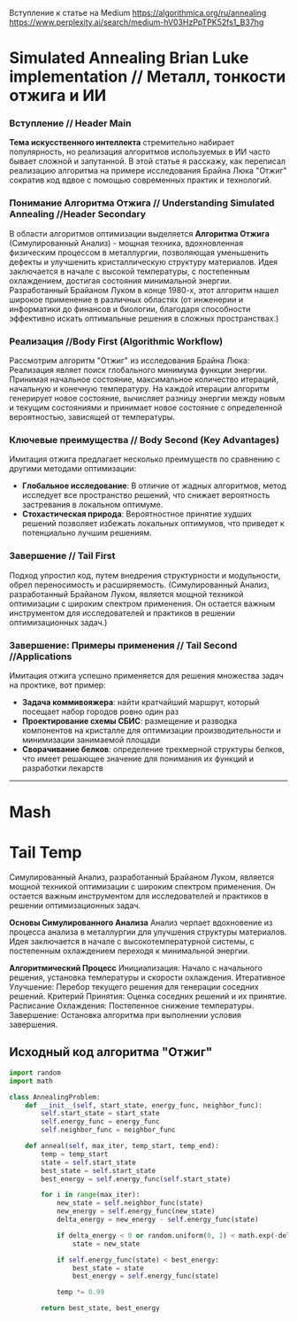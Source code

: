 Вступление к статье на Medium
https://algorithmica.org/ru/annealing
https://www.perplexity.ai/search/medium-hV03HzPpTPK52fs1_B37hg

# Simulated Annealing Brian Luke implementation // Металл, тонкости отжига и ИИ

### Вступление // Header Main
**Тема искусственного интеллекта** стремительно набирает популярность,
но реализация алгоритмов используемых в ИИ часто бывает сложной и запутанной.
В этой статье я расскажу, как переписал реализацию алгоритма на примере 
исследования Брайна Люка "Отжиг" сократив код вдвое с помощью современных практик и технологий.

### Понимание Алгоритма Отжига // Understanding Simulated Annealing //Header Secondary
В области алгоритмов оптимизации выделяется **Алгоритма Отжига** (Симулированный Анализ) - мощная техника, вдохновленная физическим процессом
в металлургии, позволяющая уменьшенить дефекты и улучшенить кристаллическую структуру материалов.
Идея заключается в начале с высокой температуры, с постепенным охлаждением, достигая состояния минимальной энергии.
Разработанный Брайаном Луком в конце 1980-х, этот алгоритм нашел широкое применение в различных областях
(от инженерии и информатики до финансов и биологии, благодаря способности эффективно искать оптимальные решения в сложных пространствах.)

### Реализация //Body First (Algorithmic Workflow)
Рассмотрим алгоритм "Отжиг" из исследования Брайна Люка:
Реализация являет поиск глобального минимума функции энергии.
Принимая начальное состояние, максимальное количество итераций, начальную и конечную температуру.
На каждой итерации алгоритм генерирует новое состояние, вычисляет разницу энергии между новым и текущим
состояниями и принимает новое состояние с определенной вероятностью, зависящей от температуры.

### Ключевые преимущества // Body Second (Key Advantages)
Имитация отжига предлагает несколько преимуществ по сравнению с другими методами оптимизации:
- **Глобальное исследование**: В отличие от жадных алгоритмов, метод исследует
  все пространство решений, что снижает вероятность застревания в локальном оптимуме.
- **Стохастическая природа**: Вероятностное принятие худших решений позволяет
  избежать локальных оптимумов, что приведет к потенциально лучшим решениям.

### Завершение // Tail First
Подход упростил код, путем внедрения структурности и модульности, обрел переносимость и расширяемость.
(Симулированный Анализ, разработанный Брайаном Луком, является мощной техникой оптимизации
с широким спектром применения. Он остается важным инструментом
для исследователей и практиков в решении оптимизационных задач.)

### Завершение: Примеры применения // Tail Second //Applications
Имитация отжига успешно применяется для решения множества задач на проктике, вот пример:
- **Задача коммивояжера**: найти кратчайший маршрут, который посещает набор
  городов ровно один раз
- **Проектирование схемы СБИС**: размещение и разводка компонентов на кристалле
  для оптимизации производительности и минимизации занимаемой площади
- **Сворачивание белков**: определение трехмерной структуры белков,
  что имеет решающее значение для понимания их функций и разработки лекарств

----------------------------------------------------------------------------------------------

# Mash

# Tail Temp
Симулированный Анализ, разработанный Брайаном Луком, является мощной техникой оптимизации
с широким спектром применения. Он остается важным инструментом
для исследователей и практиков в решении оптимизационных задач.

**Основы Симулированного Анализа**
Анализ черпает вдохновение из процесса анализа в металлургии для улучшения структуры материалов.
Идея заключается в начале с высокотемпературной системы,
с постепенным охлаждением переходя к минимальной энергии.

**Алгоритмический Процесс**
Инициализация: Начало с начального решения, установка температуры и скорости охлаждения.
Итеративное Улучшение: Перебор текущего решения для генерации соседних решений.
Критерий Принятия: Оценка соседних решений и их принятие.
Расписание Охлаждения: Постепенное снижение температуры.
Завершение: Остановка алгоритма при выполнении условия завершения.

## Исходный код алгоритма "Отжиг"
```python
import random
import math

class AnnealingProblem:
    def __init__(self, start_state, energy_func, neighbor_func):
        self.start_state = start_state
        self.energy_func = energy_func
        self.neighbor_func = neighbor_func

    def anneal(self, max_iter, temp_start, temp_end):
        temp = temp_start
        state = self.start_state
        best_state = self.start_state
        best_energy = self.energy_func(self.start_state)

        for i in range(max_iter):
            new_state = self.neighbor_func(state)
            new_energy = self.energy_func(new_state)
            delta_energy = new_energy - self.energy_func(state)

            if delta_energy < 0 or random.uniform(0, 1) < math.exp(-delta_energy / temp):
                state = new_state

            if self.energy_func(state) < best_energy:
                best_state = state
                best_energy = self.energy_func(state)

            temp *= 0.99

        return best_state, best_energy
```
